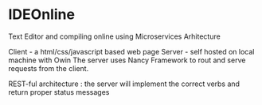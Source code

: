 # IDEOnline
<p>Text Editor and compiling online using Microservices Arhitecture</p>
<p>Client - a html/css/javascript based web page Server - self hosted on local machine with Owin The server uses Nancy Framework to rout and serve requests from the client.</p>
<p>REST-ful architecture : the server will implement the correct verbs and return proper status messages</p>
